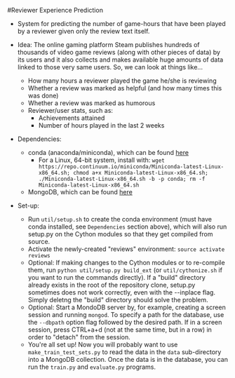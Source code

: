 #Reviewer Experience Prediction

- System for predicting the number of game-hours that have been played by a reviewer given only the review text itself.

- Idea: The online gaming platform Steam publishes hundreds of thousands of video game reviews (along with other pieces of data) by its users and it also collects and makes available huge amounts of data linked to those very same users. So, we can look at things like...
    * How many hours a reviewer played the game he/she is reviewing
    * Whether a review was marked as helpful (and how many times this was done)
    * Whether a review was marked as humorous
    * Reviewer/user stats, such as:
        - Achievements attained
        - Number of hours played in the last 2 weeks

- Dependencies:
    * conda (anaconda/miniconda), which can be found [here](http://conda.pydata.org/miniconda.html)
        * For a Linux, 64-bit system, install with:
            ```wget https://repo.continuum.io/miniconda/Miniconda-latest-Linux-x86_64.sh; chmod a+x Miniconda-latest-Linux-x86_64.sh; ./Miniconda-latest-Linux-x86_64.sh -b -p conda; rm -f Miniconda-latest-Linux-x86_64.sh```
    * MongoDB, which can be found [here](https://www.mongodb.org/downloads)

- Set-up:
    - Run ```util/setup.sh``` to create the conda environment (must have conda installed, see `Dependencies` section above), which will also run setup.py on the Cython modules so that they get compiled from source.
    - Activate the newly-created "reviews" environment: ```source activate reviews```
    - Optional: If making changes to the Cython modules or to re-compile them, run ```python util/setup.py build_ext``` (or ```util/cythonize.sh``` if you want to run the commands directly). If a "build" directory already exists in the root of the repository clone, setup.py sometimes does not work correctly, even with the --inplace flag. Simply deletng the "build" directory should solve the problem.
    - Optional: Start a MondoDB server by, for example, creating a screen session and running ```mongod```. To specify a path for the database, use the ```--dbpath``` option flag followed by the desired path. If in a screen session, press CTRL+a+d (not at the same time, but in a row) in order to "detach" from the session.
    - You're all set up! Now you will probably want to use ```make_train_test_sets.py``` to read the data in the ```data``` sub-directory into a MongoDB collection. Once the data is in the database, you can run the ```train.py``` and ```evaluate.py``` programs.
